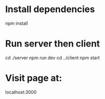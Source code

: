 # Install dependencies
npm install

# Run server then client
cd ./server
npm run dev
cd ../client
npm start

# Visit page at:
localhost:3000
